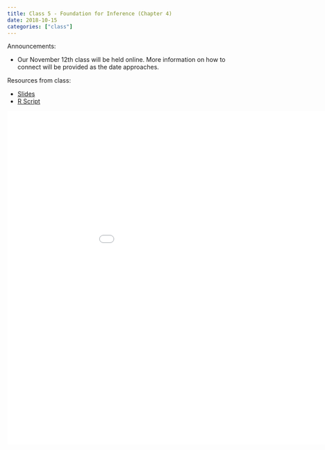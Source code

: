 ```yaml
---
title: Class 5 - Foundation for Inference (Chapter 4)
date: 2018-10-15
categories: ["class"]
---
```


Announcements:

* Our November 12th class will be held online. More information on how to connect will be provided as the date approaches.

Resources from class:

* [Slides](/slides/2018-10-15-Foundation_for_Inference.html)
* [R Script](https://raw.githubusercontent.com/jbryer/CRJ504Fall2018/master/R/2018-10-15.R)

<!--more-->

<iframe src="/slides/2018-10-15-Foundation_for_Inference.html#1" width="1024px" height="768px"  frameborder="0" allowfullscreen>
</iframe>
